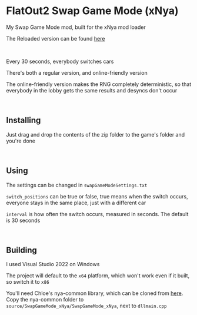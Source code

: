 # FlatOut2 Swap Game Mode (xNya)

My Swap Game Mode mod, built for the xNya mod loader

The Reloaded version can be found [here](https://github.com/ZackWilde27/FlatOut2-SwapGameMode)

<br>

Every 30 seconds, everybody switches cars

There's both a regular version, and online-friendly version

The online-friendly version makes the RNG completely deterministic, so that everybody in the lobby gets the same results and desyncs don't occur

<br>

## Installing

Just drag and drop the contents of the zip folder to the game's folder and you're done

<br>

## Using

The settings can be changed in `swapGameModeSettings.txt`

`switch_positions` can be true or false, true means when the switch occurs, everyone stays in the same place, just with a different car

`interval` is how often the switch occurs, measured in seconds. The default is 30 seconds

<br>

## Building

I used Visual Studio 2022 on Windows

The project will default to the `x64` platform, which won't work even if it built, so switch it to `x86`

You'll need Chloe's nya-common library, which can be cloned from [here](https://github.com/gaycoderprincess/nya-common). Copy the nya-common folder to `source/SwapGameMode_xNya/SwapGameMode_xNya`, next to `dllmain.cpp`
